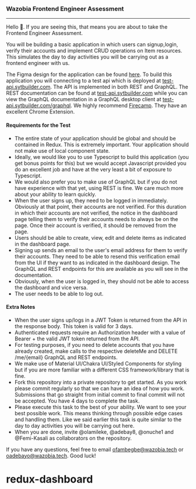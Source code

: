 ### Wazobia Frontend Engineer Assessment

---

Hello 👋. If you are seeing this, that means you are about to take the Frontend Engineer Assessment.

You will be building a basic application in which users can signup,login, verify their accounts and implement CRUD operations on Item resources. This simulates the day to day activities you will be carrying out as a frontend engineer with us. 

The Figma design for the application can be found [here](https://www.figma.com/file/YDc7gQSwJH7KnjkErlqXZo/Wazobia-Test?node-id=301%3A159 "here").  To build this application you will connecting to a test api which is deployed at [test-api.sytbuilder.com](https://test-api.sytbuilder.com "test-api.sytbuilder.com"). The API is implemented in both REST and GraphQL. The REST documentation can be found at [test-api.sytbuilder.com](https://test-api.sytbuilder.com "test-api.sytbuilder.com") while you can view the GraphQL documentation in a GraphQL desktop client at [test-api.sytbuilder.com/graphql](https://test-api.sytbuilder.com/graphql "test-api.sytbuilder.com/graphql"). We highly recommend [Firecamp](https://firecamp.io/graphql "Firecamp"). They have an excellent Chrome Extension.

#### Requirements for the Test
- The entire state of your application should be global and should be contained in Redux. This is extremely important. Your application should not make use of local component state.
- Ideally, we would like you to use Typescript to build this application (you get bonus points for this) but we would accept Javascript provided you do an excellent job and have at the very least a bit of exposure to Typescript. 
- We would also prefer you to make use of GraphQL but if you do not have experience with that yet, using REST is fine. We care much more about your ability to learn quickly.
- When the user signs up, they need to be logged in immediately. Obviously at that point, their accounts are not verified. For this duration in which their accounts are not verified, the notice in the dashboard page telling them to verify their accounts needs to always be on the page. Once their account is verified, it should be removed from the page.
- Users should be able to create, view, edit and delete items as indicated in the dashboard page.
- Signing up sends an email to the user's email address for them to verify their accounts. They need to be able to resend this verification email from the UI if they want to as indicated in the dashboard design. The GraphQL and REST endpoints for this are available as you will see in the documentation.
- Obviously, when the user is logged in, they should not be able to access the dashboard and vice versa.
- The user needs to be able to log out.

#### Extra Notes
- When the user signs up/logs in a JWT Token is returned from the API in the response body. This token is valid for 3 days.
- Authenticated requests require an Authorization header with a value of Bearer + the valid JWT token returned from the API.
- For testing purposes, if you need to delete accounts that you have already created, make calls to the respective deleteMe and DELETE /me/{email} GraphQL and REST endpoints.
- We make use of Material UI/Chakra UI/Styled Components for styling but if you are more familiar with a different CSS framework/library that is fine.
- Fork this repository into a private repository to get started. As you work please commit regularly so that we can have an idea of how you work. Submissions that go straight from initial commit to final commit will not be accepted. You have 4 days to complete the task.
- Please execute this task to the best of your ability. We want to see your best possible work. This means thinking through possible edge cases and handling them. Like we said earlier this task is quite similar to the day to day activities you will be carrying out here.
- When you are done, invite @olamileke, @adebay8, @onuche1 and @Femi-Kasali as collaborators on the repository.

If you have any questions, feel free to email ofambegbe@wazobia.tech or oadebayo@wazobia.tech. Good luck!
# redux-dashboard
